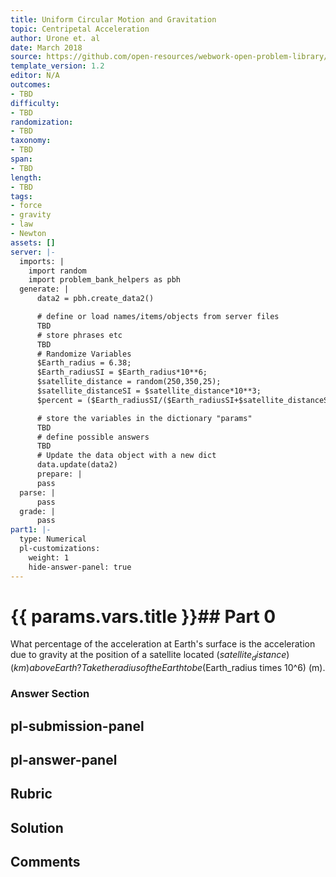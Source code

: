 ```yaml
---
title: Uniform Circular Motion and Gravitation
topic: Centripetal Acceleration
author: Urone et. al
date: March 2018
source: https://github.com/open-resources/webwork-open-problem-library/tree/master/Contrib/BrockPhysics/College_Physics_Urone/6.Uniform_Circular_Motion_and_Gravitation/Centripetal_Acceleration/NU_U17-06-02-008.pg
template_version: 1.2
editor: N/A
outcomes:
- TBD
difficulty:
- TBD
randomization:
- TBD
taxonomy:
- TBD
span:
- TBD
length:
- TBD
tags:
- force
- gravity
- law
- Newton
assets: []
server: |-
  imports: |
    import random
    import problem_bank_helpers as pbh
  generate: |
      data2 = pbh.create_data2()

      # define or load names/items/objects from server files
      TBD
      # store phrases etc
      TBD
      # Randomize Variables
      $Earth_radius = 6.38;
      $Earth_radiusSI = $Earth_radius*10**6;
      $satellite_distance = random(250,350,25);
      $satellite_distanceSI = $satellite_distance*10**3;
      $percent = ($Earth_radiusSI/($Earth_radiusSI+$satellite_distanceSI))**2*100;

      # store the variables in the dictionary "params"
      TBD
      # define possible answers
      TBD
      # Update the data object with a new dict
      data.update(data2)
      prepare: |
      pass
  parse: |
      pass
  grade: |
      pass
part1: |-
  type: Numerical
  pl-customizations:
    weight: 1
    hide-answer-panel: true
---
```


# {{ params.vars.title }}## Part 0 
What percentage of the acceleration at Earth's surface is the acceleration due to gravity at the position of a satellite located ($satellite_distance) (km) above Earth? Take the radius of the Earth to be ($Earth_radius times 10^6) (m). 


### Answer Section 


## pl-submission-panel 


## pl-answer-panel 


## Rubric 


## Solution 


## Comments 


